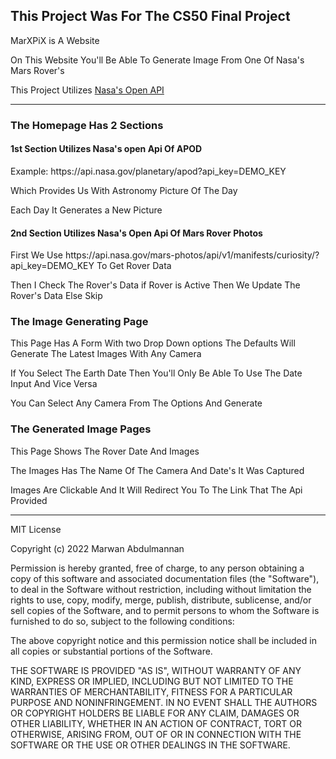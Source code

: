 <h2> This Project Was For The CS50 Final Project</h2>
<p>MarXPiX is A Website</p>
<p>On This Website You'll Be Able To Generate Image From One Of Nasa's Mars Rover's</p>
<p>This Project Utilizes <a href="https://api.nasa.gov">Nasa's Open API</a></p>
<hr>
<section>
    <h3>The Homepage Has 2 Sections</h3>
    <h4>1st Section Utilizes Nasa's open Api Of APOD</h4>
    <p>Example: https://api.nasa.gov/planetary/apod?api_key=DEMO_KEY</p>
    <p>Which Provides Us With Astronomy Picture Of The Day</p>
    <p>Each Day It Generates a New Picture</p>
    <h4>2nd Section Utilizes Nasa's Open Api Of Mars Rover Photos</h4>
    <p>First We Use https://api.nasa.gov/mars-photos/api/v1/manifests/curiosity/?api_key=DEMO_KEY To Get Rover Data</p>
    <p>Then I Check The Rover's Data if Rover is Active Then We Update The Rover's Data Else Skip</p>
</section>
<section>
    <h3>The Image Generating Page</h3>
    <p>This Page Has A Form With two Drop Down options The Defaults Will Generate The Latest Images With Any Camera</p>
    <p>If You Select The Earth Date Then You'll Only Be Able To Use The Date Input And Vice Versa</p>
    <p>You Can Select Any Camera From The Options And Generate</p>
</section>
<section>
    <h3>The Generated Image Pages</h3>
    <p>This Page Shows The Rover Date And Images</p>
    <p>The Images Has The Name Of The Camera And Date's It Was Captured</p>
    <p>Images Are Clickable And It Will Redirect You To The Link That The Api Provided</p>
</section>
<hr>
MIT License

Copyright (c) 2022 Marwan Abdulmannan

Permission is hereby granted, free of charge, to any person obtaining a copy
of this software and associated documentation files (the "Software"), to deal
in the Software without restriction, including without limitation the rights
to use, copy, modify, merge, publish, distribute, sublicense, and/or sell
copies of the Software, and to permit persons to whom the Software is
furnished to do so, subject to the following conditions:

The above copyright notice and this permission notice shall be included in all
copies or substantial portions of the Software.

THE SOFTWARE IS PROVIDED "AS IS", WITHOUT WARRANTY OF ANY KIND, EXPRESS OR
IMPLIED, INCLUDING BUT NOT LIMITED TO THE WARRANTIES OF MERCHANTABILITY,
FITNESS FOR A PARTICULAR PURPOSE AND NONINFRINGEMENT. IN NO EVENT SHALL THE
AUTHORS OR COPYRIGHT HOLDERS BE LIABLE FOR ANY CLAIM, DAMAGES OR OTHER
LIABILITY, WHETHER IN AN ACTION OF CONTRACT, TORT OR OTHERWISE, ARISING FROM,
OUT OF OR IN CONNECTION WITH THE SOFTWARE OR THE USE OR OTHER DEALINGS IN THE
SOFTWARE.
